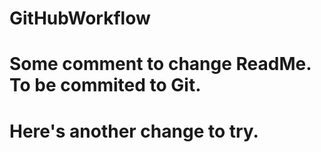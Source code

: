 # GitHubWorkflow

# Some comment to change ReadMe.  To be commited to Git.

# Here's another change to try.
